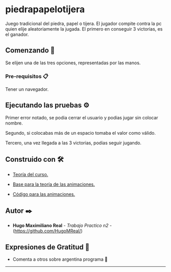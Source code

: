 # piedrapapelotijera

Juego tradicional del piedra, papel o tijera. El jugador compite contra la pc quien elije aleatoriamente
la jugada. El primero en conseguir 3 victorias, es el ganador.

## Comenzando 🚀

Se elijen una de las tres opciones, representadas por las manos.

### Pre-requisitos 📋

Tener un navegador.

## Ejecutando las pruebas ⚙️

Primer error notado, se podia cerrar el usuario y podias jugar sin colocar nombre.

Segundo, si colocabas más de un espacio tomaba el valor como válido.

Tercero, una vez llegada a las 3 victorias, podias seguir jugando.

## Construido con 🛠️

* [Teoría del curso.](https://sites.google.com/unc.edu.ar/argentinaprograma/p%C3%A1ginas-web-con-componentes-din%C3%A1micos/pr%C3%A1cticos?authuser=1)

* [Base para la teoría de las animaciones.](https://www.w3schools.com/)

* [Código para las animaciones.](https://www.cattocss.com/)


## Autor ✒️

* **Hugo Maximiliano Real** - *Trabajo Practico n2* - (https://github.com/HugoMReal/)

## Expresiones de Gratitud 🎁

* Comenta a otros sobre argentina programa 📢

---

